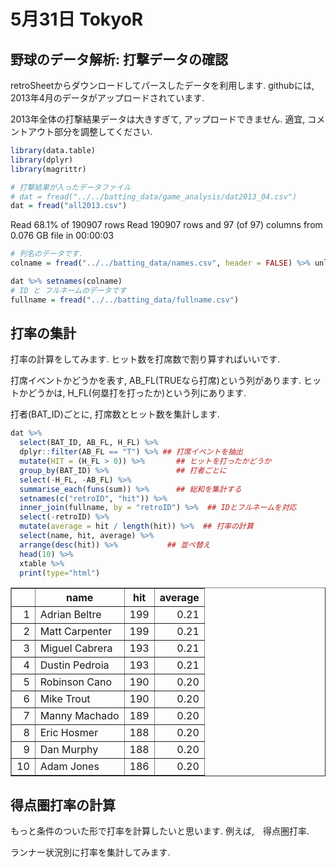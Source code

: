 5月31日 TokyoR 
========================================================



## 野球のデータ解析: 打撃データの確認

retroSheetからダウンロードしてパースしたデータを利用します.
githubには, 2013年4月のデータがアップロードされています.

2013年全体の打撃結果データは大きすぎて, アップロードできません. 
適宜, コメントアウト部分を調整してください.

```r
library(data.table)
library(dplyr)
library(magrittr)

# 打撃結果が入ったデータファイル
# dat = fread("../../batting_data/game_analysis/dat2013_04.csv")
dat = fread("all2013.csv")
```

Read 68.1% of 190907 rowsRead 190907 rows and 97 (of 97) columns from 0.076 GB file in 00:00:03

```r
# 列名のデータです.
colname = fread("../../batting_data/names.csv", header = FALSE) %>% unlist

dat %>% setnames(colname)
# ID と フルネームのデータです
fullname = fread("../../batting_data/fullname.csv")
```


## 打率の集計

打率の計算をしてみます. 
ヒット数を打席数で割り算すればいいです.

打席イベントかどうかを表す, AB_FL(TRUEなら打席)という列があります.
ヒットかどうかは, H_FL(何塁打を打ったか)という列にあります. 

打者(BAT_ID)ごとに, 打席数とヒット数を集計します.


```r
dat %>% 
  select(BAT_ID, AB_FL, H_FL) %>%
  dplyr::filter(AB_FL == "T") %>% ## 打席イベントを抽出  
  mutate(HIT = (H_FL > 0)) %>%       ## ヒットを打ったかどうか
  group_by(BAT_ID) %>%               ## 打者ごとに
  select(-H_FL, -AB_FL) %>% 
  summarise_each(funs(sum)) %>%      ## 総和を集計する
  setnames(c("retroID", "hit")) %>%
  inner_join(fullname, by = "retroID") %>%  ## IDとフルネームを対応
  select(-retroID) %>% 
  mutate(average = hit / length(hit)) %>%  ## 打率の計算
  select(name, hit, average) %>% 
  arrange(desc(hit)) %>%           ## 並べ替え
  head(10) %>% 
  xtable %>% 
  print(type="html")
```

<!-- html table generated in R 3.0.2 by xtable 1.7-3 package -->
<!-- Wed May 28 22:04:50 2014 -->
<TABLE border=1>
<TR> <TH>  </TH> <TH> name </TH> <TH> hit </TH> <TH> average </TH>  </TR>
  <TR> <TD align="right"> 1 </TD> <TD> Adrian Beltre </TD> <TD align="right"> 199 </TD> <TD align="right"> 0.21 </TD> </TR>
  <TR> <TD align="right"> 2 </TD> <TD> Matt Carpenter </TD> <TD align="right"> 199 </TD> <TD align="right"> 0.21 </TD> </TR>
  <TR> <TD align="right"> 3 </TD> <TD> Miguel Cabrera </TD> <TD align="right"> 193 </TD> <TD align="right"> 0.21 </TD> </TR>
  <TR> <TD align="right"> 4 </TD> <TD> Dustin Pedroia </TD> <TD align="right"> 193 </TD> <TD align="right"> 0.21 </TD> </TR>
  <TR> <TD align="right"> 5 </TD> <TD> Robinson Cano </TD> <TD align="right"> 190 </TD> <TD align="right"> 0.20 </TD> </TR>
  <TR> <TD align="right"> 6 </TD> <TD> Mike Trout </TD> <TD align="right"> 190 </TD> <TD align="right"> 0.20 </TD> </TR>
  <TR> <TD align="right"> 7 </TD> <TD> Manny Machado </TD> <TD align="right"> 189 </TD> <TD align="right"> 0.20 </TD> </TR>
  <TR> <TD align="right"> 8 </TD> <TD> Eric Hosmer </TD> <TD align="right"> 188 </TD> <TD align="right"> 0.20 </TD> </TR>
  <TR> <TD align="right"> 9 </TD> <TD> Dan Murphy </TD> <TD align="right"> 188 </TD> <TD align="right"> 0.20 </TD> </TR>
  <TR> <TD align="right"> 10 </TD> <TD> Adam Jones </TD> <TD align="right"> 186 </TD> <TD align="right"> 0.20 </TD> </TR>
   </TABLE>


## 得点圏打率の計算

もっと条件のついた形で打率を計算したいと思います. 
例えば,　得点圏打率. 

ランナー状況別に打率を集計してみます. 


